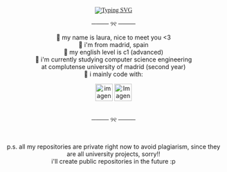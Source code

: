 <p align="center" style="font-family: 'Times New Roman', Times, serif;">
  <a href="https://git.io/typing-svg">
    <img src="https://readme-typing-svg.herokuapp.com?font=Fira+Code&pause=1000&color=F495BF&background=FFFFFF00&center=true&multiline=true&width=435&lines=hii+welcome+to+my+github+profile!!" alt="Typing SVG" />
  </a>
</p>

<p align="center">──── ୨୧ ────</p>

<p align="center">
  🌺 my name is laura, nice to meet you <3<br/>
  🌺 i'm from madrid, spain<br/>
  🌺 my english level is c1 (advanced)<br/>
  🌺 i'm currently studying computer science engineering<br/>
    at complutense university of madrid (second year)<br/>
  🌺 i mainly code with:
</p>

<div align="center">
  <img src="https://img.icons8.com/?size=100&id=2572&format=png&color=f495bf" alt="imagen java rosa" width="40" />
  <img src="https://img.icons8.com/?size=100&id=55199&format=png&color=f495bf" alt="Imagen rosa" width="40" />
</div><br/>

<p align="center">──── ୨୧ ────</p><br/>

<p align="center">
  p.s. all my repositories are private right now to avoid plagiarism, since they are all university projects, sorry!!<br/>
  i'll create public repositories in the future :p
</p>
